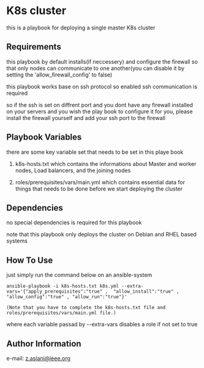 K8s cluster
=========

this is a playbook for deploying a single master K8s cluster

Requirements
------------

this playbook by default installs(if neccessery) and configure the firewall so that only nodes can communicate to one another(you can disable it by setting the 'allow_firewall_config' to false)

this playbook works base on ssh protocol so enabled ssh communication is required

so if the ssh is set on diffrent port and you dont have any firewall installed on your servers and you wish the play book to configure it for you, please install the firewall yourself and add your ssh port to the firewall

Playbook Variables
--------------

there are some key variable set that needs to be set in this playe book

1) k8s-hosts.txt which contains the informations about Master and worker nodes, Load balancers, and the joining nodes

2) roles/prerequisites/vars/main.yml which contains essential data for things that needs to be done before we start deploying the cluster

Dependencies
------------

no special dependencies is required for this playbook

note that this playbook only deploys the cluster on Debian and RHEL based systems

How To Use
----------------

just simply run the command below on an ansible-system
```
ansible-playbook -i k8s-hosts.txt k8s.yml --extra-vars='{"apply_prerequisites":"true" ,  "allow_install":"true" , "allow_config":"true" , "allow_run":"true"}'

(Note that you have to complete the k8s-hosts.txt file and roles/prerequisites/vars/main.yml file.)

```
where each variable passad by --extra-vars disables a role if not set to true

Author Information
------------------

e-mail: z.aslani@ieee.org

